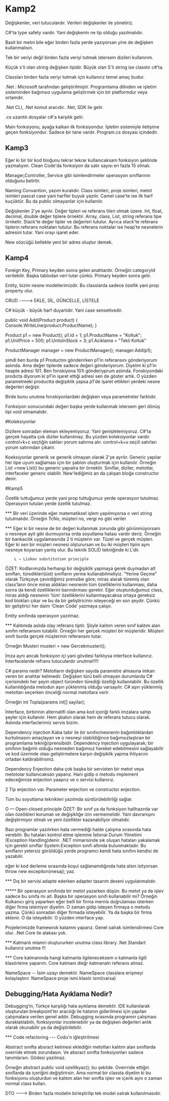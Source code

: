 # Kamp2
Değişkenler, veri tutuculardır. Verileri değişkenler ile yönetiriz.

C#'ta type safety vardır. Yani değişkenin ne tip olduğu yazılmalıdır.

Basit bir metni bile eğer birden fazla yerde yazıyorsan yine de değişken kullanmalısın.

Tek bir veriyi değil birden fazla veriyi tutmak istersem dizileri kullanırım.

Küçük s'li olan string değişken tipidir. Büyük olan S'li string ise classtır c#'ta.

Classları birden fazla veriyi tutmak için kullanırız temel amaç budur.

.Net : Microsoft tarafından geliştirilmiştir. Programlama dilinden ve işletim sisteminden bağımsız uygulama geliştirmek için bir platformdur veya ortamdır.

.Net CLI, .Net komut aracıdır. .Net, SDK ile gelir.

.cs uzantılı dosyalar c#'a karşılık gelir.

Main fonksiyonu, ayağa kalkan ilk fonksiyondur. İşletim sistemiyle iletişime geçen fonksiyondur. Sadece bir tane vardır. Program.cs dosyası içindedir.

<h2> Kamp3 </h2>

Eğer ki bir bir kod bloğunu tekrar tekrar kullanıcaksam fonksiyon şeklinde yazmalıyım. Clean Code'da fonksiyon da satır sayısı en fazla  15 olmalı.

Manager,Controller, Service gibi isimlendirmeler operasyon sınıflarının olduğunu belirtir.

Naming Convantion, yazım kuralıdır. Class isimleri, proje isimleri, metot isimleri pascal case yani harfler buyuk yazılır. Camel case'te ise ilk harf kuçüktür. Bu da public olmayanlar için kullanılır.

Değişkenler 2'ye ayrılır. Değer tipleri ve referans tileri olmak üzere. Int, float, decimal, double değer tiplere örnektir. Array, class, List, string referans tipe örnketir. Stack'te değer tipler ve değerleri tutulur. Ayrıca stack'te referans tiplerin referans noktaları tutulur. Bu referans noktalar ise heap'te nesnelerin adresini tutar. Yani orayı işaret eder.

New sözcüğü bellekte yeni bir adres oluştur demek.

<h2> Kamp4 </h2>

Foreign Key, Primary keyden sonra gelen anahtardır. Örneğin categoryId verilebilir. Başka tablodan veri tutar çünkü. Primary keyden sonra gelir.

Entity, bizim nesne modellerimizdir. Bu classlarda sadece özellik yani prop property olur.

CRUD ----> EKLE, SİL, GÜNCELLE, LİSTELE

C# küçük - büyük harf duyarlıdır. Yani case sensetivedir.

 public void Add(Product product)
        {
            Console.WriteLine(product.ProductName);
        }

Product p1 = new Product();
            p1.Id = 1;
            p1.ProductName = "Koltuk";
            p1.UnitPrice = 500;
            p1.UnitsInStock = 3;
            p1.Aciklama = "Tekli Koltuk"


ProductManager manager = new ProductManager();
            manager.Add(p1);
            
 şimdi ben burda p1 Productını gönderirken p1'in referansını gönderiyorum aslında. Ama değer tiplerde sadece değeri gönderiyorum. Diyelim ki p1'in heapte adresi 101. Ben fonskiyona 101i gönderiyprum aslında. Fonskiyondaki prodıcta diyorum ki p1'in işaret ettiği adresi sen de göster artık. O yüzden parametreeki productta değişiklik yapsa p1'de işaret ettikleri yerdeki nesne değerleri değişir.
 
 Birde bunu unutma fonskiyonlardaki değişken veya parametreler farklıdır.
 
 Fonksiyon sonucundaki değeri başka yerde kullanmak istersem geri dönüş tipi void olmamalıdır.
 
 #Koleksiyonlar
 
 Dizilere sonradan eleman ekleyemiyoruz. Yani genişletemiyoruz. C#'ta gerçek hayatta çok diziler kullanılmaz. Bu yüzden koleksiyonlar vardır.
 control+k+c seçtiğin satıları yorum satırına alır. control+k+u seçili satırları yorum satırından çıkarır. 
 
 Koeksiyonlar generik ve generik olmayan olarak 2'ye ayrılır. Generic yapılar her tipe uyum sağlaması için bir şablon oluşturmak için kullanılır. Örneğin List<int> =new List<int>() bu generic yapıalra bir örnektir. Sınıflar, diziler, metotlar, interfaceler generic olabilir. New'lediğimiz an da çalışan bloğa constructor denir.
 
 #Kamp5
 
 Özellik tuttuğumuz yerde yani prop tuttuğumuz yerde operasyon tutulmaz. Operasyon tutulan yerde özellik tutulmaz.
 
 *** Bir veri üzerinde eğer matematiksel işlem yapılmıyorsa o veri string tutulmalıdır. Örneğin TcNo, müşteri no, vergi no gibi veriler
 
 *** Eğer ki bir nesne de bir değeri kullanmak zorunda gibi görünmüyorsam o nesneye ayit gibi durmuyorsa orda soyutlama hatası vardır deriz. Örneğin bir bankacılık uygulamasında 2 ti müşterin var. Tüzel ve gerçek müşteri. Eğer ki sen bir müşteri nesnesi olşturursan ve bu iki müşteri tipini aynı nesneye koyarsan yanlış olur. Bu teknik SOLID tekniğinde ki L'dir.
 
 		L — Liskov substitution principle
ÖZET: Kodlarımızda herhangi bir değişiklik yapmaya gerek duymadan alt sınıfları, türedikleri(üst) sınıfların yerine kullanabilmeliyiz. “Yerine Geçme” olarak Türkçeye çevirdiğimiz prensibe göre; miras alarak türemiş olan class’ların önce miras aldıkları nesnenin tüm özelliklerini kullanması, daha sonra da kendi özelliklerini barındırması gerekir. Eğer oluşturduğumuz class, miras aldığı nesnenin ‘tüm’ özelliklerini kullanmayacaksa ortaya gereksiz kod blokları çıkar ve bu da bir geliştiricinin isteyeceği en son şeydir. Çünkü bir geliştirici her daim ‘Clean Code’ yazmaya çalışır.
 
 Entity sınıfında operasyon yazılmaz.
 
 *** Kalıtımda aslıda olay referans tiptir. Şöyle kalıtım veren sınıf kalıtım alan sınıfın referansını tutabilir. Örneğin her gerçek müşteri bir müşteridir. Müşteri sınıfı burda gerçek müşterinin referansını tutar.
 
 Örneğin Musteri musteri = new Gercekmusteri();
 
 İmza aynı ancak fonksiyon içi yani gövdesi farklıysa interface kullanırız. İnterfacelerde refrans tutuculardır unutma!!!!!
 
C# params nedir?
Metotların değişken sayıda parametre almasına imkan veren bir anahtar kelimedir. Değişken türü belli olmayan durumlarda C# içerisindeki her şeyin object türünden türediği özelliği kullanılabilir. Bu özellik kullanıldığında metodun aşırı yüklenmiş olduğu varsayılır. C# aşırı yüklenmiş metotları seçerken önceliği normal metotlara verir.
 
 Örneğin int Topla(params int[] sayilar);
  
 İnterface, birbirinin alternatifi olan ama kod içeriği farklı imzalara sahip şeyler için kullanılır. Hem şbalon olarak hem de referans tutucu olarak. Aslında interfaclerimiz servis bizim.
 
 Dependency injection
 Kaba tabir ile bir sınıfın/nesnenin bağımlılıklardan kurtulmasını amaçlayan ve o nesneyi olabildiğince bağımsızlaştıran bir programlama tekniği/prensibidir. Dependency Injection uygulayarak; bir sınıfının bağımlı olduğu nesneden bağımsız hareket edebilmesini sağlayabilir ve kod üzerinde olası geliştirmelere karşın değişiklik yapma ihtiyacını ortadan kaldırabilirsiniz. 
 
 Dependency Enjection daha çok başka bir servisten bir metot veya metotolar kullanıcaksan yaparız. Hani gidip o metodu implement edeceğimize enjection yaaprız ve o servisi kullanırız.
 
 2 Tip enjection var. Parameter enjection ve constructor enjection.
 
 Tüm bu soyutlama teknikleri yazılmda sürdürülebilirliği sağlar.
 
O — Open-closed principle
ÖZET: Bir sınıf ya da fonksiyon halihazırda var olan özellikleri korumalı ve değişikliğe izin vermemelidir. Yani davranışını değiştirmiyor olmalı ve yeni özellikler kazanabiliyor olmalıdır.

Bazı programlar yazılırken hata vermediği halde çalışma sırasında hata verebilir. Bu hataları kontrol etme işlemine İstisnai Durum Yönetimi (Exception Handling)denir. .NET mimarisinde sık oluşan hataları yakalamak için gerekli sınıflar System.Exception sınıfı altında bulunmaktadır. Bu sınıfların yetersiz görüldüğü yerde programcı kendi hata sınıfını kendisi de yazabilir. 

eğer ki kod derleme sırasında koşul sağlanamdığında hata alsın isityorsan throw new excepiton(mesaj); yaz.

*** Dış bir servisi adapte ederken adapter tasarım deseni uygulanmalıdır.
 
***** Bir operasyon sınıfında bir metot yazarken düşün. Bu metot ya da işlev sadece bu sınıfa mı ait. Başka bir operasyon sınıfı kullanabilir mi?
Örneğin Kulkanıcı giriş yaparken eğer belli bir firma mernis doğrulaması isterken diğer firma istemiyor diyelim. O zaman gidip isteyen firmaya o metodu yazma. Çünkü sonradan diğer firmada isteyebilir. Ya da başka bir firma eklenir. O da isteyebilir. O yüzden interface yap.

Projelerimizde framewrok katamnı yaparız. Genel oalrak isimlendirmesi Core olur. .Net Core ile alakası yok. 

*** Katmanlı miamri oluştururken unutma class library .Net Standart kullanırız unutma !!!

 *** Core katmanında hangi katmanla ilgileneceksem o katmanla ilgili klasörleme yaparım. Core katmanı dieğr katmanalrı referans almaz.

NameSpace -- İsim uzayı demektir. NameSpace classlara erişmeyi kolaylaştırır. NameSpace proje ismi.klasör ismi(varsa)

<h2> Debugging/Hata Ayıklama Nedir? </h2>
Debugging’in, Türkçe karşılığı hata ayıklama demektir. IDE kullanılarak oluşturulan breakpoint’ler aracılığı ile hatanın giderilmesi için yapılan çalışmalara verilen genel addır. Debugging sırasında programın çalışması duraklatılabilir, fonksiyonlar incelenebilir ya da değişken değerleri anlık olarak okunabilir ya da değiştirilebilir.

*** Code refactoring --- Codu'n iğleştirilmesi

Abstract sınıfta absract kelimesi eklediğin metotları kalıtım alan sınıflarda override etmek zorundasın. Ve absract sınıfta fonksiyonları sadece tanımlarsın. Gödesi yazılmaz. 

Örneğin abstract public void ozellikyaz(); bu şekilde. Overrride ettiğin sınıflarda da içeriğini değiştirirsin. Ama normal bir classta diyelim ki bu fonksiyonu oluşturdun ve kalıtım alan her sınıfta işlev ve içerik aynı o zaman normal class kullan.

DTO ---> Birden fazla modelin birleştirilip tek model oalrak kullanılmasıdır.
